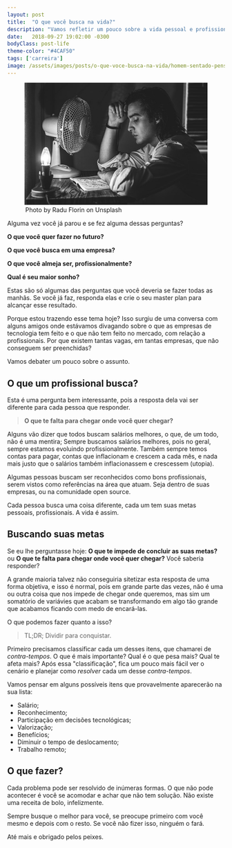 ```yaml
---
layout: post
title:  "O que você busca na vida?"
description: "Vamos refletir um pouco sobre a vida pessoal e profissional, carreira e sonhos. O que buscamos na vida?"
date:   2018-09-27 19:02:00 -0300
bodyClass: post-life
theme-color: "#4CAF50"
tags: ['carreira']
image: /assets/images/posts/o-que-voce-busca-na-vida/homem-sentado-pensando.jpg
---
```



<figure>
  <picture>
    <source type="image/webp" srcset="/assets/images/webp/posts/o-que-voce-busca-na-vida/homem-sentado-pensando.webp" />
    <source srcset="/assets/images/posts/o-que-voce-busca-na-vida/homem-sentado-pensando.jpg" />
    <img itemprop="image" src="/assets/images/posts/o-que-voce-busca-na-vida/homem-sentado-pensando.jpg" alt="Homem sentado pensando" />
  </picture>
  <legend>Photo by Radu Florin on Unsplash</legend>
</figure>


Alguma vez você já parou e se fez alguma dessas perguntas?

**O que você quer fazer no futuro?**

**O que você busca em uma empresa?**

**O que você almeja ser, profissionalmente?**

**Qual é seu maior sonho?**

Estas são só algumas das perguntas que você deveria se fazer todas as manhãs. Se você já faz, responda elas e crie o seu master plan para alcançar esse resultado.

Porque estou trazendo esse tema hoje? Isso surgiu de uma conversa com alguns amigos onde estávamos divagando sobre o que as empresas de tecnologia tem feito e o que não tem feito no mercado, com relação a profissionais. Por que existem tantas vagas, em tantas empresas, que não conseguem ser preenchidas?

Vamos debater um pouco sobre o assunto.

## O que um profissional busca?

Esta é uma pergunta bem interessante, pois a resposta dela vai ser diferente para cada pessoa que responder. 

> **O que te falta para chegar onde você quer chegar?**

Alguns vão dizer que todos buscam salários melhores, o que, de um todo, não é uma mentira; Sempre buscamos salários melhores, pois no geral, sempre estamos evoluindo profissionalmente. Também sempre temos contas para pagar, contas que inflacionam e crescem a cada mês, e nada mais justo que o salários também inflacionassem e crescessem (utopia).

Algumas pessoas buscam ser reconhecidos como bons profissionais, serem vistos como referências na área que atuam. Seja dentro de suas empresas, ou na comunidade open source. 

Cada pessoa busca uma coisa diferente, cada um tem suas metas pessoais, profissionais. A vida é assim. 

## Buscando suas metas

Se eu lhe perguntasse hoje: **O que te impede de concluir as suas metas?** ou **O que te falta para chegar onde você quer chegar?** Você saberia responder?

A grande maioria talvez não conseguiria sitetizar esta resposta de uma forma objetiva, e isso é normal, pois em grande parte das vezes, não é uma ou outra coisa que nos impede de chegar onde queremos, mas sim um somatório de variávies que acabam se transformando em algo tão grande que acabamos ficando com medo de encará-las.

O que podemos fazer quanto a isso? 

> TL;DR; Dividir para conquistar.

Primeiro precisamos classificar cada um desses itens, que chamarei de *contra-tempos*. O que é mais importante? Qual é o que pesa mais? Qual te afeta mais? Após essa "classificação", fica um pouco mais fácil ver o cenário e planejar como *resolver* cada um desse *contra-tempos*.

Vamos pensar em alguns possíveis itens que provavelmente aparecerão na sua lista:


- Salário;
- Reconhecimento;
- Participação em decisões tecnológicas;
- Valorização;
- Benefícios;
- Diminuir o tempo de deslocamento;
- Trabalho remoto;

## O que fazer?

Cada problema pode ser resolvido de inúmeras formas. O que não pode acontecer é você se acomodar e achar que não tem solução. Não existe uma receita de bolo, infelizmente.

Sempre busque o melhor para você, se preocupe primeiro com você mesmo e depois com o resto. Se você não fizer isso, ninguém o fará.

Até mais e obrigado pelos peixes.